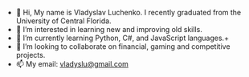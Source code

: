 - 👋 Hi, My name is  Vladyslav Luchenko. I recently graduated from the University of Central Florida.
- 👀 I’m interested in learning new and improving old skills.
- 🌱 I’m currently learning Python, C#, and JavaScript languages.+
- 💞️ I’m looking to collaborate on financial, gaming and competitive projects.
- 📫 My email: vladyslu@gmail.com

<!---
vladyslu/vladyslu is a ✨ special ✨ repository because its `README.md` (this file) appears on your GitHub profile.
You can click the Preview link to take a look at your changes.
--->
